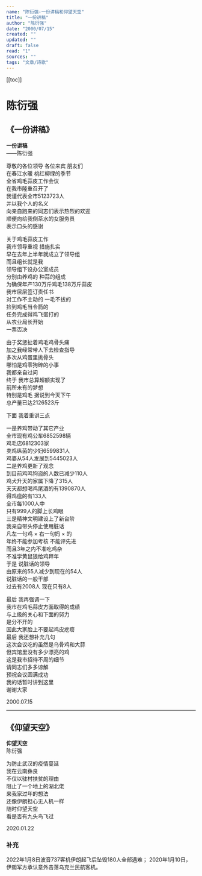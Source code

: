```yaml
---
name: "陈衍强-一份讲稿和仰望天空"
title: "一份讲稿"
author: "陈衍强"
date: "2000/07/15"
created: ""
updated: ""
draft: false
read: "1"
sources: ""
tags: "文章/诗歌"
---
```


[[toc]]

# 陈衍强

## 《一份讲稿》

**一份讲稿**  
——陈衍强  

尊敬的各位领导 各位来宾 朋友们  
在春江水暖 桃红柳绿的季节  
全省鸡毛蒜皮工作会议  
在我市隆重召开了  
我谨代表全市5123723人  
并以我个人的名义  
向亲自跑来的同志们表示热烈的欢迎  
顺便向给我倒茶水的女服务员  
表示口头的感谢  

关于鸡毛蒜皮工作  
我市领导重视 措施扎实  
早在去年上半年就成立了领导组  
而且组长就是我  
领导组下设办公室成员  
分别由养鸡的 种蒜的组成  
为确保年产130万斤鸡毛138万斤蒜皮  
我市层层签订责任书  
对工作不主动的 一毛不拔的  
捡到鸡毛当令箭的  
任务完成得鸡飞蛋打的  
从农业局长开始  
一票否决  

由于奖惩扯着鸡毛鸡骨头痛  
加之我经常带人下去检查指导  
多次从鸡蛋里挑骨头  
哪怕是鸡零狗碎的小事  
我都亲自过问  
终于 我市总算超额实现了  
前所未有的梦想  
特别是鸡毛 据说到今天下午  
总产量已达2126523斤  

下面 我着重讲三点  

一是养鸡带动了其它产业  
全市现有鸡公车6852598辆  
鸡毛店6812303家  
卖鸡纵菌的少妇6599831人  
鸡婆从54人发展到5445023人  
二是养鸡更新了观念  
到目前鸡鸣狗盗的人数已减少110人  
鸡犬升天的家属下降了315人  
天天都想喝鸡尾酒的有1390870人  
得鸡瘟的有133人  
全市每1000人中  
只有999人的脚上长鸡眼  
三是精神文明建设上了新台阶  
我亲自带头停止使用脏话  
凡左一句鸡 × 右一句妈 × 的  
年终不能参加考核 不能评先进  
而且3年之内不准吃鸡杂  
不准学黄鼠狼给鸡拜年  
于是 说脏话的领导  
由原来的55人减少到现在的54人  
说脏话的一般干部  
过去有2008人 现在只有8人  

最后 我再强调一下  
我市在鸡毛蒜皮方面取得的成绩  
与上级的关心和下面的努力  
是分不开的  
因此大家脸上不要起鸡皮疙瘩  
最后 我还想补充几句  
这次会议吃的虽然是乌骨鸡和大蒜  
但宾馆里没有多少漂亮的鸡  
这是我市招待不周的细节  
请同志们多多谅解  
预祝会议圆满成功  
我的话暂时讲到这里  
谢谢大家  

2000.07.15  

---

## 《仰望天空》

**仰望天空**  
陈衍强  

为防止武汉的疫情蔓延  
我在云南彝良  
不仅以驻村扶贫的理由  
阻止了一个地上的湖北佬  
来我家过年的想法  
还像伊朗担心无人机一样  
随时仰望夭空  
看是否有九头鸟飞过  

2020.01.22  

### 补充

2022年1月8日波音737客机伊朗起飞后坠毁180人全部遇难；
2020年1月10日，伊朗军方承认意外击落乌克兰民航客机。
